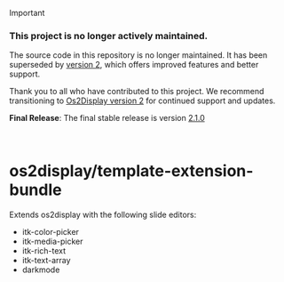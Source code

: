 > [!Important]
> 
> ### This project is no longer actively maintained.
> 
> The source code in this repository is no longer maintained. It has been superseded by [version 2](https://os2display.github.io/display-docs/), which offers improved features and better support.
> 
> Thank you to all who have contributed to this project. We recommend transitioning to [Os2Display version 2](https://os2display.github.io/display-docs/) for continued support and updates.
> 
> **Final Release**: The final stable release is version [2.1.0](https://github.com/os2display/template-extension-bundle/releases/tag/2.1.0)
<br>

# os2display/template-extension-bundle

Extends os2display with the following slide editors:

* itk-color-picker
* itk-media-picker
* itk-rich-text
* itk-text-array
* darkmode
